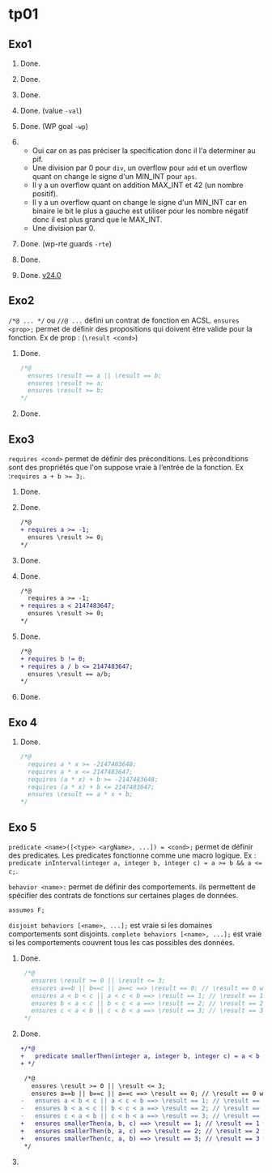 # tp01

## Exo1

1. Done.
2. Done.
3. Done.
4. Done. (value `-val`)
5. Done. (WP goal `-wp`)
6.
   * Oui car on as pas préciser la specification donc il l'a determiner au pif.
   * Une division par 0 pour `div`, un overflow pour `add` et un overflow quant on change le signe d'un MIN_INT pour `aps`.
   * Il y a un overflow quant on addition MAX_INT et 42 (un nombre positif).
   * Il y a un overflow quant on change le signe d'un MIN_INT car en binaire le bit le plus a gauche est utiliser pour les nombre négatif donc il est plus grand que le MAX_INT.
   * Une division par 0.

7. Done. (wp-rte guards `-rte`)
8. Done.
9. Done. [v24.0](https://www.frama-c.com/fc-versions/chromium.html)

## Exo2

`/*@ ... */` ou `//@ ...` défini un contrat de fonction en ACSL.
`ensures <prop>;` permet de définir des propositions qui doivent être valide pour la fonction.
Ex de prop : (`\result <cond>`)

1. Done.

    ```c
    /*@
      ensures \result == a || \result == b;
      ensures \result >= a;
      ensures \result >= b;
    */
    ```

2. Done.

## Exo3

`requires <cond>` permet de définir des préconditions. Les préconditions sont des propriétés que l'on suppose vraie à l’entrée de la fonction. Ex :`requires a + b >= 3;`.

1. Done.
2. Done.

    ```diff
    /*@
    + requires a >= -1;
      ensures \result >= 0;
    */
    ```

3. Done.
4. Done.

    ```diff
    /*@
      requires a >= -1;
    + requires a < 2147483647;
      ensures \result >= 0;
    */
    ```

5. Done.

    ```diff
    /*@
    + requires b != 0;
    + requires a / b <= 2147483647;
      ensures \result == a/b;
    */
    ```

6. Done.

## Exo 4

1. Done.

   ```c
   /*@
     requires a * x >= -2147483648;
     requires a * x <= 2147483647;
     requires (a * x) + b >= -2147483648;
     requires (a * x) + b <= 2147483647;
     ensures \result == a * x + b;
   */
   ```

## Exo 5

`predicate <name>([<type> <argName>, ...]) = <cond>;` permet de définir des predicates.
Les predicates fonctionne comme une macro logique.
Ex : `predicate inInterval(integer a, integer b, integer c) = a >= b && a <= c;`.

`behavior <name>:` permet de définir des comportements. ils permettent de spécifier des contrats de fonctions sur certaines plages de données.

`assumes F;`

`disjoint behaviors [<name>, ...];` est vraie si les domaines comportements sont disjoints.
`complete behaviors [<name>, ...];` est vraie si les comportements couvrent tous les cas possibles des données.

1. Done.

   ```c
    /*@
      ensures \result >= 0 || \result <= 3;
      ensures a==b || b==c || a==c ==> \result == 0; // \result == 0 when a==b || b==c || a==c
      ensures a < b < c || a < c < b ==> \result == 1; // \result == 1 when a < b&&c
      ensures b < a < c || b < c < a ==> \result == 2; // \result == 2 when b < a&&c
      ensures c < a < b || c < b < a ==> \result == 3; // \result == 3 when c < a&&b
    */
   ```

2. Done.

   ```diff
   +/*@
   +   predicate smallerThen(integer a, integer b, integer c) = a < b < c || a < c < b; // a < b&&c
   + */

    /*@
      ensures \result >= 0 || \result <= 3;
      ensures a==b || b==c || a==c ==> \result == 0; // \result == 0 when a==b || b==c || a==c
   -   ensures a < b < c || a < c < b ==> \result == 1; // \result == 1 when a < b&&c
   -   ensures b < a < c || b < c < a ==> \result == 2; // \result == 2 when b < a&&c
   -   ensures c < a < b || c < b < a ==> \result == 3; // \result == 3 when c < a&&b
   +   ensures smallerThen(a, b, c) ==> \result == 1; // \result == 1 when a < b&&c
   +   ensures smallerThen(b, a, c) ==> \result == 2; // \result == 2 when b < a&&c
   +   ensures smallerThen(c, a, b) ==> \result == 3; // \result == 3 when c < a&&b
    */
    ```

3.
